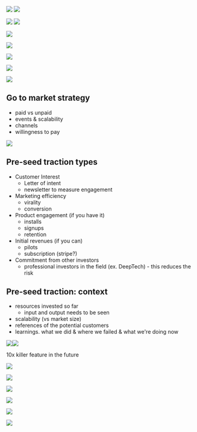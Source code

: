 ![](img/Screenshot%202024-11-22%20at%2017.14.17.png)
![](img/Screenshot%202024-11-22%20at%2017.14.25.png)




![](img/Screenshot%202024-11-22%20at%2017.05.27.png)
![](img/Screenshot%202024-11-22%20at%2017.06.11.png)


![](img/Screenshot%202024-11-22%20at%2017.14.33.png)

![](img/Screenshot%202024-11-22%20at%2017.14.38.png)

![](img/Screenshot%202024-11-22%20at%2017.14.42.png)

![](img/Screenshot%202024-11-22%20at%2017.14.47.png)

![](img/Screenshot%202024-11-22%20at%2017.16.48.png)


## Go to market strategy
- paid vs unpaid
- events & scalability
- channels
- willingness to pay

![](img/Screenshot%202024-11-22%20at%2017.25.21.png)


## Pre-seed traction types
- Customer Interest
	- Letter of intent
	- newsletter to measure engagement
- Marketing efficiency
	- virality
	- conversion
- Product engagement (if you have it)
	- installs
	- signups
	- retention
- Initial revenues (if you can)
	- pilots
	- subscription (stripe?)
- Commitment from other investors
	- professional investors in the field (ex. DeepTech) - this reduces the risk


## Pre-seed traction: context
- resources invested so far
	- input and output needs to be seen
- scalability (vs market size)
- references of the potential customers
- learnings. what we did & where we failed & what we're doing now


![](img/Screenshot%202024-11-22%20at%2017.46.54.png)![](img/Screenshot%202024-11-22%20at%2017.48.20.png)

10x killer feature in the future


![](img/Screenshot%202024-11-28%20at%2017.32.40.png)

![](img/Screenshot%202024-11-28%20at%2017.16.02.png)

![](img/Screenshot%202024-11-28%20at%2017.39.31.png)

![](img/Screenshot%202024-11-28%20at%2017.49.14.png)

![](img/Screenshot%202024-11-28%20at%2018.00.02.png)

![](img/Screenshot%202024-11-28%20at%2018.09.54.png)